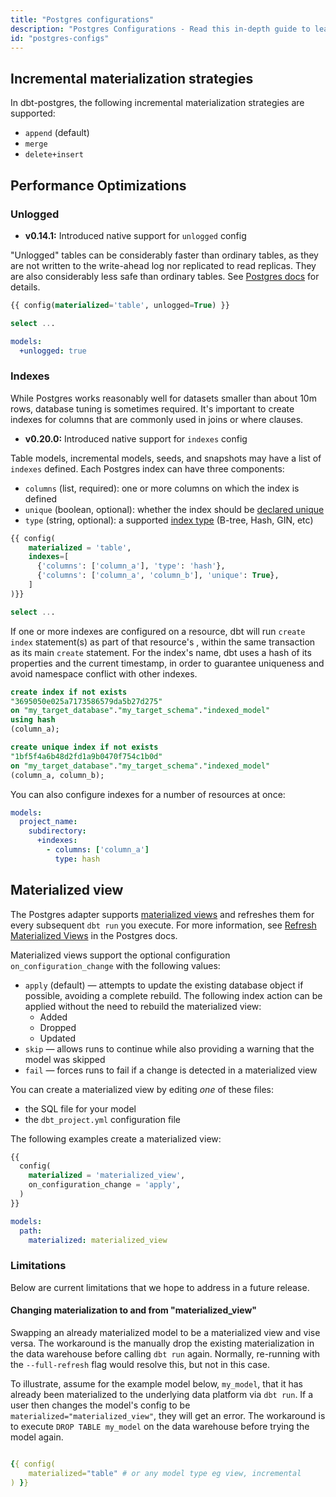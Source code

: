 ```yaml
---
title: "Postgres configurations"
description: "Postgres Configurations - Read this in-depth guide to learn about configurations in dbt."
id: "postgres-configs"
---
```


## Incremental materialization strategies

In dbt-postgres, the following incremental materialization strategies are supported:

- `append` (default)
- `merge`
- `delete+insert`


## Performance Optimizations

### Unlogged

<Changelog>

  - **v0.14.1:** Introduced native support for `unlogged` config

</Changelog>

"Unlogged" tables can be considerably faster than ordinary tables, as they are not written to the write-ahead log nor replicated to read replicas. They are also considerably less safe than ordinary tables. See [Postgres docs](https://www.postgresql.org/docs/current/sql-createtable.html#SQL-CREATETABLE-UNLOGGED) for details.

<File name='my_table.sql'>

```sql
{{ config(materialized='table', unlogged=True) }}

select ...
```

</File>

<File name='dbt_project.yml'>

```yaml
models:
  +unlogged: true
```

</File>

### Indexes

While Postgres works reasonably well for datasets smaller than about 10m rows, database tuning is sometimes required. It's important to create indexes for columns that are commonly used in joins or where clauses.

<Changelog>

  - **v0.20.0:** Introduced native support for `indexes` config

</Changelog>

Table models, incremental models, seeds, and snapshots may have a list of `indexes` defined. Each Postgres index can have three components:
- `columns` (list, required): one or more columns on which the index is defined
- `unique` (boolean, optional): whether the index should be [declared unique](https://www.postgresql.org/docs/9.4/indexes-unique.html)
- `type` (string, optional): a supported [index type](https://www.postgresql.org/docs/current/indexes-types.html) (B-tree, Hash, GIN, etc)

<File name='my_table.sql'>

```sql
{{ config(
    materialized = 'table',
    indexes=[
      {'columns': ['column_a'], 'type': 'hash'},
      {'columns': ['column_a', 'column_b'], 'unique': True},
    ]
)}}

select ...
```

</File>

If one or more indexes are configured on a resource, dbt will run `create index` <Term id="ddl" /> statement(s) as part of that resource's <Term id="materialization" />, within the same transaction as its main `create` statement. For the index's name, dbt uses a hash of its properties and the current timestamp, in order to guarantee uniqueness and avoid namespace conflict with other indexes.

```sql
create index if not exists
"3695050e025a7173586579da5b27d275"
on "my_target_database"."my_target_schema"."indexed_model" 
using hash
(column_a);

create unique index if not exists
"1bf5f4a6b48d2fd1a9b0470f754c1b0d"
on "my_target_database"."my_target_schema"."indexed_model" 
(column_a, column_b);
```

You can also configure indexes for a number of resources at once:

<File name='dbt_project.yml'>

```yaml
models:
  project_name:
    subdirectory:
      +indexes:
        - columns: ['column_a']
          type: hash
```

</File>

<VersionBlock firstVersion="1.6">

## Materialized view

The Postgres adapter supports [materialized views](https://www.postgresql.org/docs/current/rules-materializedviews.html) and refreshes them for every subsequent `dbt run` you execute. For more information, see [Refresh Materialized Views](https://www.postgresql.org/docs/15/sql-refreshmaterializedview.html) in the Postgres docs.

Materialized views support the optional configuration `on_configuration_change` with the following values: 
- `apply` (default) &mdash; attempts to update the existing database object if possible, avoiding a complete rebuild. The following index action can be applied without the need to rebuild the materialized view:
  - Added
  - Dropped
  - Updated
- `skip` &mdash; allows runs to continue while also providing a warning that the model was skipped
- `fail` &mdash; forces runs to fail if a change is detected in a materialized view 

You can create a materialized view by editing _one_ of these files:
- the SQL file for your model
- the `dbt_project.yml` configuration file

The following examples create a materialized view: 

<File name='models/YOUR_MODEL_NAME.sql'>

```sql
{{
  config(
    materialized = 'materialized_view',
    on_configuration_change = 'apply',
  )
}}
```

</File>


<File name='dbt_project.yml'>

```yaml 
models:
  path:
    materialized: materialized_view
```
</File>

### Limitations

Below are current limitations that we hope to address in a future release.
#### Changing materialization to and from "materialized_view"

Swapping an already materialized model to be a materialized view and vise versa. The workaround is the manually drop the existing materialization in the data warehouse before calling `dbt run` again. Normally, re-running with the `--full-refresh` flag would resolve this, but not in this case.

To illustrate, assume for the example model below, `my_model`, that it has already been materialized to the underlying data platform via `dbt run`. If a user then changes the model's config to be `materialized="materialized_view"`, they will get an error. The workaround is to execute `DROP TABLE my_model` on the data warehouse before trying the model again.

<File name='my_model.sql'>

```yaml

{{ config(
    materialized="table" # or any model type eg view, incremental
) }}

```

</File>

</VersionBlock>
